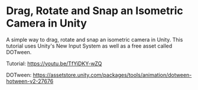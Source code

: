 # Drag, Rotate and Snap an Isometric Camera in Unity

A simple way to drag, rotate and snap an isometric camera in Unity. This tutorial uses Unity's New Input System as well as a free asset called DOTween.

Tutorial: https://youtu.be/TfYiDKY-wZQ

DOTween: https://assetstore.unity.com/packages/tools/animation/dotween-hotween-v2-27676
